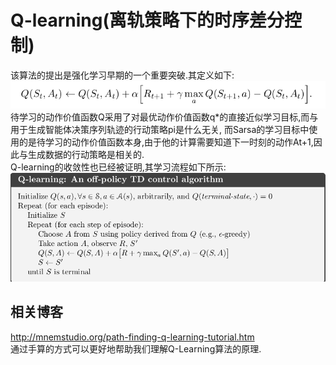 # Q-learning(离轨策略下的时序差分控制)
该算法的提出是强化学习早期的一个重要突破.其定义如下: <br>
![Q](https://github.com/MA-JIE/Reinforcement-Learning-MJ/blob/master/%E6%97%B6%E5%BA%8F%E5%B7%AE%E5%88%86%E5%AD%A6%E4%B9%A0/Q-learning/img/Q_learning.png) <br>
待学习的动作价值函数Q采用了对最优动作价值函数q*的直接近似学习目标,而与用于生成智能体决策序列轨迹的行动策略pi是什么无关, 而Sarsa的学习目标中使用的是待学习的动作价值函数本身,由于他的计算需要知道下一时刻的动作At+1,因此与生成数据的行动策略是相关的.<br>
Q-learning的收敛性也已经被证明,其学习流程如下所示: <br>
![Q](https://github.com/MA-JIE/Reinforcement-Learning-MJ/blob/master/%E6%97%B6%E5%BA%8F%E5%B7%AE%E5%88%86%E5%AD%A6%E4%B9%A0/Q-learning/img/Q-learning1.png) <br>
## 相关博客
http://mnemstudio.org/path-finding-q-learning-tutorial.htm <br>
通过手算的方式可以更好地帮助我们理解Q-Learning算法的原理. <br>
